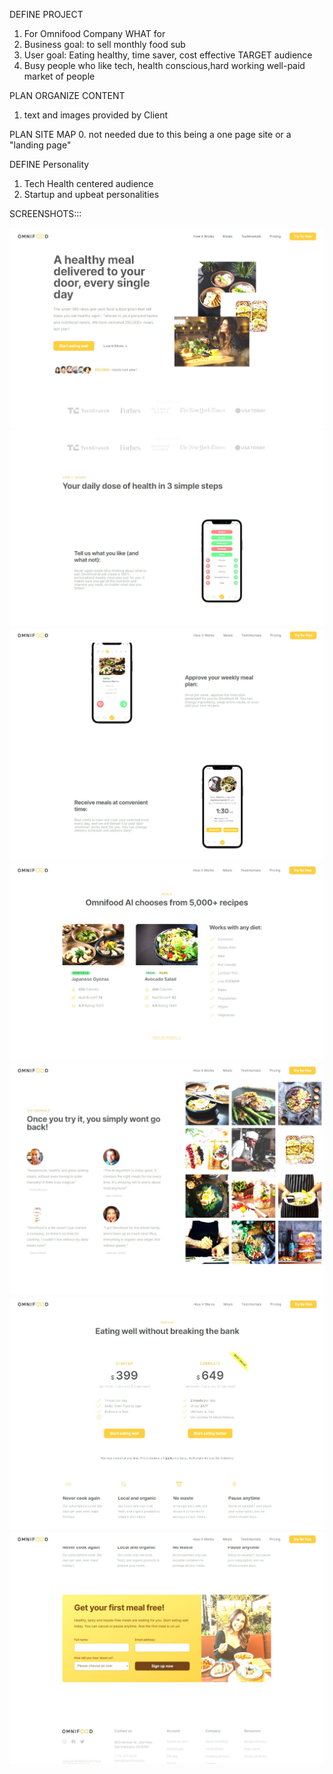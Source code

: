 DEFINE PROJECT
1. For Omnifood Company
WHAT for
2. Business goal: to sell monthly food sub
3. User goal: Eating healthy, time saver, cost effective
TARGET audience
4. Busy people who like tech, health conscious,hard working well-paid market of people

PLAN ORGANIZE CONTENT
 1. text and images provided by Client

PLAN SITE MAP
0. not needed due to this being a one page site or a "landing page"

DEFINE Personality
1. Tech Health centered audience
2. Startup and upbeat personalities 

SCREENSHOTS:::

![Title Page](screenshots/01.jpg)
![App Functionality](screenshots/02.jpg)
![App Functionality](screenshots/03.jpg)
![Recipe](screenshots/04.jpg)
![Testimonials](screenshots/05.jpg)
![Subscriptions](screenshots/06.jpg)
![Signup Form](screenshots/07.jpg)